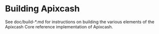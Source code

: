Building Apixcash
================

See doc/build-*.md for instructions on building the various
elements of the Apixcash Core reference implementation of Apixcash.

